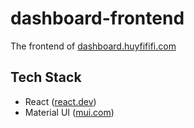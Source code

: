# dashboard-frontend

The frontend of [dashboard.huyfififi.com](https://dashboard.huyfififi.com)

## Tech Stack

- React ([react.dev](https://react.dev/))
- Material UI ([mui.com](https://mui.com))
